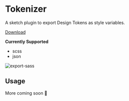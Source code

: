 # Tokenizer

A sketch plugin to export Design Tokens as style variables.

[Download](https://github.com/mpaiva/tokenizer/releases/download/v1.0.0/tokenizer.sketchplugin.zip)

**Currently Supported**

- scss
- json

![export-sass](https://github.com/mpaiva/tokenizer/raw/master/screenshots/screen_recording.gif)

## Usage

More coming soon 🙂
